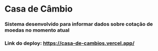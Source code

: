 # Casa de Câmbio

### Sistema desenvolvido para informar dados sobre cotação de moedas no momento atual

### Link do deploy: https://casa-de-cambios.vercel.app/